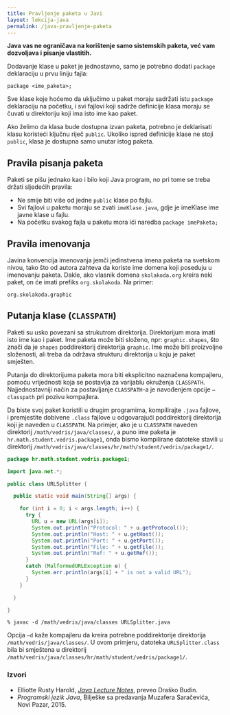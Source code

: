 ```yaml
---
title: Pravljenje paketa u Javi
layout: lekcija-java
permalink: /java-pravljenje-paketa
---
```


**Java vas ne ograničava na korištenje samo sistemskih paketa, već vam dozvoljava i pisanje vlastitih.**

Dodavanje klase u paket je jednostavno, samo je potrebno dodati `package` deklaraciju u prvu liniju fajla:

```
package <ime_paketa>;
```

Sve klase koje hoćemo da uključimo u paket moraju sadržati istu `package` deklaraciju na početku, i svi fajlovi koji sadrže definicije klasa moraju se čuvati u direktoriju koji ima isto ime kao paket.

Ako želimo da klasa bude dostupna izvan paketa, potrebno je deklarisati klasu koristeći ključnu riječ `public`. Ukoliko ispred definicije klase ne stoji `public`, klasa je dostupna samo unutar istog paketa.

## Pravila pisanja paketa

Paketi se pišu jednako kao i bilo koji Java program, no pri tome se treba držati sljedećih pravila:

- Ne smije biti više od jedne `public` klase po fajlu.
- Svi fajlovi u paketu moraju se zvati `imeKlase.java`, gdje je imeKlase ime javne klase u fajlu.
- Na početku svakog fajla u paketu mora ići naredba `package imePaketa;`

## Pravila imenovanja

Javina konvencija imenovanja jemči jedinstvena imena paketa na svetskom nivou, tako što od autora zahteva da koriste ime domena koji poseduju u imenovanju paketa. Dakle, ako vlasnik domena `skolakoda.org` kreira neki paket, on će imati prefiks `org.skolakoda`. Na primer:

```
org.skolakoda.graphic
```

## Putanja klase (`CLASSPATH`)

Paketi su usko povezani sa strukutrom direktorija. Direktorijum mora imati isto ime kao i paket. Ime paketa može biti složeno, npr: `graphic.shapes`, što znači da je `shapes` poddirektorij direktorija `graphic`. Ime može biti proizvoljne složenosti, ali treba da održava strukturu direktorija u koju je paket smješten.

Putanja do direktorijuma paketa mora biti eksplicitno naznačena kompajleru, pomoću vrijednosti koja se postavlja za varijablu okruženja `CLASSPATH`. Najjednostavniji način za postavljanje `CLASSPATH`-a je navođenjem opcije `–classpath` pri pozivu kompajlera.

Da biste svoj paket koristili u drugim programima, kompilirajte `.java` fajlove, i premjestite dobivene `.class` fajlove u odgovarajući poddirektorij direktorija koji je naveden u `CLASSPATH`. Na primjer, ako je u `CLASSPATH` naveden direktorij `/math/vedris/java/classes/`, a puno ime paketa je `hr.math.student.vedris.package1`, onda bismo kompilirane datoteke stavili u direktorij `/math/vedris/java/classes/hr/math/student/vedris/package1/`.

```java
package hr.math.student.vedris.package1;

import java.net.*;

public class URLSplitter {

  public static void main(String[] args) {

    for (int i = 0; i < args.length; i++) {
      try {
        URL u = new URL(args[i]);
        System.out.println("Protocol: " + u.getProtocol());
        System.out.println("Host: " + u.getHost());
        System.out.println("Port: " + u.getPort());
        System.out.println("File: " + u.getFile());
        System.out.println("Ref: " + u.getRef());
      }
      catch (MalformedURLException e) {
        System.err.println(args[i] + " is not a valid URL");
      }
    }

  }

}
```

```
% javac -d /math/vedris/java/classes URLSplitter.java
```

Opcija `–d` kaže kompajleru da kreira potrebne poddirektorije direktorija `/math/vedris/java/classes/`. U ovom primjeru, datoteka `URLSplitter.class` bila bi smještena u direktorij `/math/vedris/java/classes/hr/math/student/vedris/package1/`.


### Izvori

- Elliotte Rusty Harold, *[Java Lecture Notes](//www.cafeaulait.org/course/index.html)*, preveo Draško Budin.
- *Programski jezik Java*, Bilješke sa predavanja Muzafera Saračevića, Novi Pazar, 2015.
